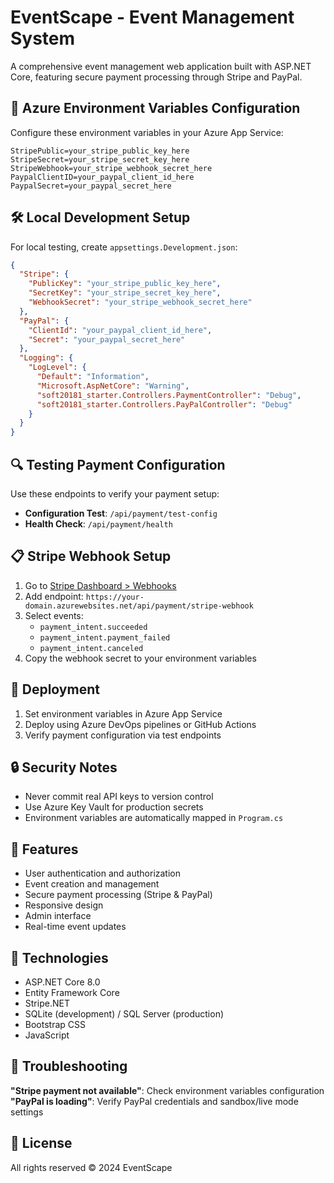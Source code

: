# EventScape - Event Management System

A comprehensive event management web application built with ASP.NET Core, featuring secure payment processing through Stripe and PayPal.

## 🔧 Azure Environment Variables Configuration

Configure these environment variables in your Azure App Service:

```
StripePublic=your_stripe_public_key_here
StripeSecret=your_stripe_secret_key_here
StripeWebhook=your_stripe_webhook_secret_here
PaypalClientID=your_paypal_client_id_here
PaypalSecret=your_paypal_secret_here
```

## 🛠️ Local Development Setup

For local testing, create `appsettings.Development.json`:

```json
{
  "Stripe": {
    "PublicKey": "your_stripe_public_key_here",
    "SecretKey": "your_stripe_secret_key_here",
    "WebhookSecret": "your_stripe_webhook_secret_here"
  },
  "PayPal": {
    "ClientId": "your_paypal_client_id_here",
    "Secret": "your_paypal_secret_here"
  },
  "Logging": {
    "LogLevel": {
      "Default": "Information",
      "Microsoft.AspNetCore": "Warning",
      "soft20181_starter.Controllers.PaymentController": "Debug",
      "soft20181_starter.Controllers.PayPalController": "Debug"
    }
  }
}
```

## 🔍 Testing Payment Configuration

Use these endpoints to verify your payment setup:

- **Configuration Test**: `/api/payment/test-config`
- **Health Check**: `/api/payment/health`

## 📋 Stripe Webhook Setup

1. Go to [Stripe Dashboard > Webhooks](https://dashboard.stripe.com/webhooks)
2. Add endpoint: `https://your-domain.azurewebsites.net/api/payment/stripe-webhook`
3. Select events:
   - `payment_intent.succeeded`
   - `payment_intent.payment_failed` 
   - `payment_intent.canceled`
4. Copy the webhook secret to your environment variables

## 🚀 Deployment

1. Set environment variables in Azure App Service
2. Deploy using Azure DevOps pipelines or GitHub Actions
3. Verify payment configuration via test endpoints

## 🔒 Security Notes

- Never commit real API keys to version control
- Use Azure Key Vault for production secrets
- Environment variables are automatically mapped in `Program.cs`

## 🎯 Features

- User authentication and authorization
- Event creation and management
- Secure payment processing (Stripe & PayPal)
- Responsive design
- Admin interface
- Real-time event updates

## 📱 Technologies

- ASP.NET Core 8.0
- Entity Framework Core
- Stripe.NET
- SQLite (development) / SQL Server (production)
- Bootstrap CSS
- JavaScript

## 🐛 Troubleshooting

**"Stripe payment not available"**: Check environment variables configuration
**"PayPal is loading"**: Verify PayPal credentials and sandbox/live mode settings

## 📄 License

All rights reserved © 2024 EventScape 